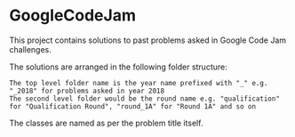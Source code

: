 # GoogleCodeJam
This project contains solutions to past problems asked in Google Code Jam challenges.

The solutions are arranged in the following folder structure:

	The top level folder name is the year name prefixed with "_" e.g. "_2018" for problems asked in year 2018 
	The second level folder would be the round name e.g. "qualification" for "Qualification Round", "round_1A" for "Round 1A" and so on

The classes are named as per the problem title itself.


